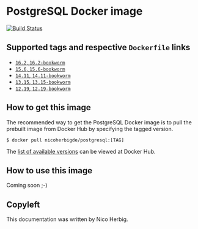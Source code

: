 # PostgreSQL Docker image

[![Build Status](https://github.com/nicoherbigio/docker-postgresql/actions/workflows/build-docker-images.yml/badge.svg)](https://github.com/nicoherbigio/docker-postgresql/actions/workflows/build-docker-images.yml)

## Supported tags and respective `Dockerfile` links

 * [`16.2`, `16.2-bookworm`](https://github.com/nicoherbigio/docker-postgresql/blob/main/16.2/debian/default/Dockerfile)
 * [`15.6`, `15.6-bookworm`](https://github.com/nicoherbigio/docker-postgresql/blob/main/15.6/debian/default/Dockerfile)
 * [`14.11`, `14.11-bookworm`](https://github.com/nicoherbigio/docker-postgresql/blob/main/14.11/debian/default/Dockerfile)
 * [`13.15`, `13.15-bookworm`](https://github.com/nicoherbigio/docker-postgresql/blob/main/13.15/debian/default/Dockerfile)
 * [`12.19`, `12.19-bookworm`](https://github.com/nicoherbigio/docker-postgresql/blob/main/12.19/debian/default/Dockerfile)

## How to get this image

The recommended way to get the PostgreSQL Docker image is to pull the prebuilt image from Docker Hub by specifying the tagged version.

```console
$ docker pull nicoherbigde/postgresql:[TAG]
```

The [list of available versions](https://hub.docker.com/r/nicoherbigde/postgresql/tags) can be viewed at Docker Hub.

## How to use this image

Coming soon ;-)

## Copyleft

This documentation was written by Nico Herbig.
